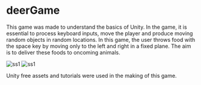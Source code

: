 # deerGame

This game was made to understand the basics of Unity. In the game, it is essential to process keyboard inputs, move the player and produce moving random objects in random locations. In this game, the user throws food with the space key by moving only to the left and right in a fixed plane. The aim is to deliver these foods to oncoming animals.


![ss1](https://i.hizliresim.com/Pf5HPO.png)
![ss1](https://i.hizliresim.com/Q75J2I.png)

Unity free assets and tutorials were used in the making of this game.
